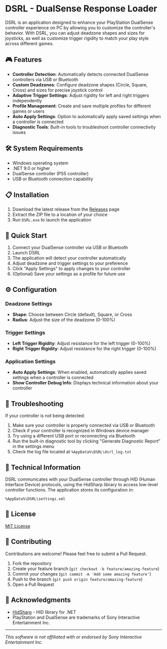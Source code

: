 # DSRL - DualSense Response Loader

DSRL is an application designed to enhance your PlayStation DualSense controller experience on PC by allowing you to customize the controller's behavior. With DSRL, you can adjust deadzone shapes and sizes for joysticks, as well as customize trigger rigidity to match your play style across different games.

## 🎮 Features

- **Controller Detection**: Automatically detects connected DualSense controllers via USB or Bluetooth
- **Custom Deadzones**: Configure deadzone shapes (Circle, Square, Cross) and sizes for precise joystick control
- **Adaptive Trigger Settings**: Adjust rigidity for left and right triggers independently
- **Profile Management**: Create and save multiple profiles for different games or users
- **Auto Apply Settings**: Option to automatically apply saved settings when a controller is connected
- **Diagnostic Tools**: Built-in tools to troubleshoot controller connectivity issues

## 🛠️ System Requirements

- Windows operating system
- .NET 9.0 or higher
- DualSense controller (PS5 controller)
- USB or Bluetooth connection capability

## 📋 Installation

1. Download the latest release from the [Releases](https://github.com/yourusername/dsrl/releases) page
2. Extract the ZIP file to a location of your choice
3. Run `DSRL.exe` to launch the application

## 🚀 Quick Start

1. Connect your DualSense controller via USB or Bluetooth
2. Launch DSRL
3. The application will detect your controller automatically
4. Adjust deadzone and trigger settings to your preference
5. Click "Apply Settings" to apply changes to your controller
6. (Optional) Save your settings as a profile for future use

## ⚙️ Configuration

### Deadzone Settings

- **Shape**: Choose between Circle (default), Square, or Cross
- **Radius**: Adjust the size of the deadzone (0-100%)

### Trigger Settings

- **Left Trigger Rigidity**: Adjust resistance for the left trigger (0-100%)
- **Right Trigger Rigidity**: Adjust resistance for the right trigger (0-100%)

### Application Settings

- **Auto Apply Settings**: When enabled, automatically applies saved settings when a controller is connected
- **Show Controller Debug Info**: Displays technical information about your controller

## 🔧 Troubleshooting

If your controller is not being detected:

1. Make sure your controller is properly connected via USB or Bluetooth
2. Check if your controller is recognized in Windows device manager
3. Try using a different USB port or reconnecting via Bluetooth
4. Run the built-in diagnostic tool by clicking "Generate Diagnostic Report" in the settings menu
5. Check the log file located at `%AppData%\DSRL\dsrl_log.txt`

## 🧩 Technical Information

DSRL communicates with your DualSense controller through HID (Human Interface Device) protocols, using the HidSharp library to access low-level controller functions. The application stores its configuration in:

```
%AppData%\DSRL\settings.xml
```

## 📝 License

[MIT License](LICENSE)

## 🤝 Contributing

Contributions are welcome! Please feel free to submit a Pull Request.

1. Fork the repository
2. Create your feature branch (`git checkout -b feature/amazing-feature`)
3. Commit your changes (`git commit -m 'Add some amazing feature'`)
4. Push to the branch (`git push origin feature/amazing-feature`)
5. Open a Pull Request

## 🙏 Acknowledgments

- [HidSharp](https://github.com/IntergatedCircuits/HidSharp) - HID library for .NET
- PlayStation and DualSense are trademarks of Sony Interactive Entertainment Inc.

---

*This software is not affiliated with or endorsed by Sony Interactive Entertainment Inc.*
